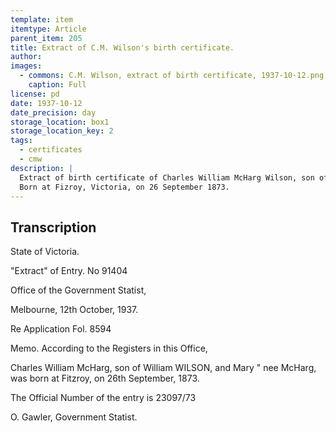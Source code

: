 ```yaml
---
template: item
itemtype: Article
parent_item: 205
title: Extract of C.M. Wilson's birth certificate.
author: 
images:
  - commons: C.M. Wilson, extract of birth certificate, 1937-10-12.png
    caption: Full
license: pd
date: 1937-10-12
date_precision: day
storage_location: box1
storage_location_key: 2
tags:
  - certificates
  - cmw
description: |
  Extract of birth certificate of Charles William McHarg Wilson, son of William Wilson and Mary Wilson (née McHarg).
  Born at Fizroy, Victoria, on 26 September 1873.
---
```


## Transcription

State of Victoria.

"Extract" of Entry. No 91404

Office of the Government Statist,

Melbourne, 12th October, 1937.

Re Application Fol. 8594

Memo. According to the Registers in this Office,

Charles William McHarg, son of
William WILSON, and
Mary "
nee McHarg,
was born at Fitzroy,
on 26th September, 1873.

The Official Number of the entry is 23097/73

O. Gawler,
Government Statist.
